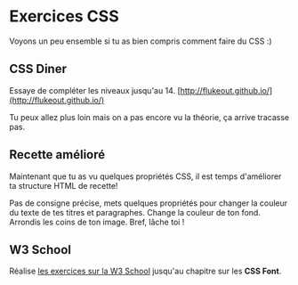 # Exercices CSS

Voyons un peu ensemble si tu as bien compris comment faire du CSS :)

## CSS Diner

Essaye de compléter les niveaux jusqu'au 14.
[http://flukeout.github.io/](http://flukeout.github.io/)

Tu peux allez plus loin mais on a pas encore vu la théorie, ça arrive tracasse pas.

## Recette amélioré

Maintenant que tu as vu quelques propriétés CSS, il est temps d'améliorer ta structure HTML de recette!

Pas de consigne précise, mets quelques propriétés pour changer la couleur du texte de tes titres et paragraphes. Change la couleur de ton fond. Arrondis les coins de ton image. Bref, lâche toi !

## W3 School

Réalise [les exercices sur la W3 School](https://www.w3schools.com/css/exercise.asp) jusqu'au chapitre sur les **CSS Font**.
